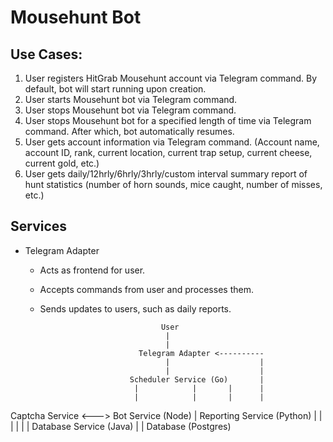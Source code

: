 # Mousehunt Bot

## Use Cases:

1. User registers HitGrab Mousehunt account via Telegram command. By default, bot will start running upon creation.
2. User starts Mousehunt bot via Telegram command.
3. User stops Mousehunt bot via Telegram command.
4. User stops Mousehunt bot for a specified length of time via Telegram command. After which, bot automatically resumes.
5. User gets account information via Telegram command. (Account name, account ID, rank, current location, current trap setup, current cheese, current gold, etc.)
6. User gets daily/12hrly/6hrly/3hrly/custom interval summary report of hunt statistics (number of horn sounds, mice caught, number of misses, etc.)


## Services

- Telegram Adapter
  - Acts as frontend for user.
  - Accepts commands from user and processes them.
  - Sends updates to users, such as daily reports.



                                   User
                                    |
                                    |
                              Telegram Adapter <----------
                                    |                    |
                                    |                    |
                            Scheduler Service (Go)       |
                             |            |       |      |
                             |            |       |      |
Captcha Service <---> Bot Service (Node)  |     Reporting Service
     (Python)                |            |       |
                             |            |       |
                            Database Service (Java)
                                    |
                                    |
                                Database (Postgres)



